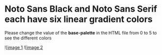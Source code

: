# Noto Sans Black and Noto Sans Serif each have six linear gradient colors

Please change the value of the **base-palette** in the HTML file from 0 to 5 to see the different colors

![[image 1](https://github.com/pgfjr/noto-colr/tree/main/noto-sans-p1.png, "Image 1")
![[image 2](https://github.com/pgfjr/noto-colr/tree/main/noto-serif-p1.png, "Image 2")
